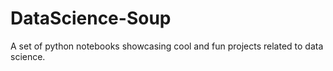 # DataScience-Soup
A set of python notebooks showcasing cool and fun projects related to data science.
